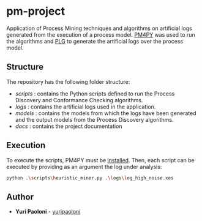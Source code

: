 # pm-project

Application of Process Mining techniques and algorithms on artificial logs generated from the execution of a process model. [PM4PY](https://pm4py.fit.fraunhofer.de) was used to run the algorithms and [PLG](https://plg.processmining.it/) to generate the artificial logs over the process model.

## Structure

The repository has the following folder structure:

- _scripts_ : contains the Python scripts defined to run the Process Discovery and Conformance Checking algorithms.
- _logs_ : contains the artificial logs used in the application.
- _models_ : contains the models from which the logs have been generated and the output models from the Process Discovery algorithms.
- _docs_ : contains the project documentation

## Execution

To execute the scripts, PM4PY must be [installed](https://pm4py.fit.fraunhofer.de/install). Then, each script can be executed by providing as an argument the log under analysis:

```bash
python .\scripts\heuristic_miner.py .\logs\log_high_noise.xes
```

## Author

- **Yuri Paoloni** - [yuripaoloni](https://github.com/yuripaoloni)
